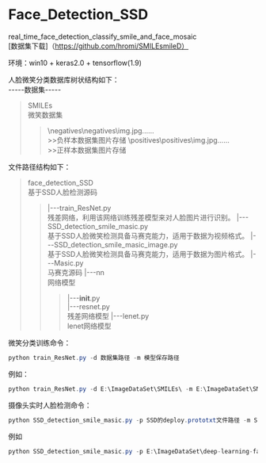 # Face_Detection_SSD<br>
real_time_face_detection_classify_smile_and_face_mosaic<br>
[数据集下载]（https://github.com/hromi/SMILEsmileD）<br>

环境：win10 + keras2.0 + tensorflow(1.9)


人脸微笑分类数据库树状结构如下：<br>
-----数据集----- <br>
>SMILEs<br>     微笑数据集
>>\negatives\negatives\img.jpg......<br>     >>负样本数据集图片存储
>>\positives\positives\img.jpg......<br>     >>正样本数据集图片存储

文件路径结构如下：<br>
>face_detection_SSD<br>         基于SSD人脸检测源码
>>|---train_ResNet.py<br>       残差网络，利用该网络训练残差模型来对人脸图片进行识别。
>>|---SSD_detection_smile_masic.py<br>    基于SSD人脸微笑检测具备马赛克能力，适用于数据为视频格式。
>>|---SSD_detection_smile_masic_image.py<br> 基于SSD人脸微笑检测具备马赛克能力，适用于数据为图片格式。
>>|---Masic.py<br>   马赛克源码
>>|---nn<br>      网络模型
>>>|---__init__.py<br>
>>>|---resnet.py<br>   残差网络模型
>>>|---lenet.py<br>    lenet网络模型

微笑分类训练命令：<br>
```java
python train_ResNet.py -d 数据集路径 -m 模型保存路径   
```
例如：<br>
```java
python train_ResNet.py -d E:\ImageDataSet\SMILEs\ -m E:\ImageDataSet\SMILEs\resnet.hdf5 
```
摄像头实时人脸检测命令：<br>
```java
python SSD_detection_smile_masic.py -p SSD的deploy.prototxt文件路径 -m SSD模型路径 -cm 微笑分类器模型路径
```
例如<br>
```java
python SSD_detection_smile_masic.py -p E:\ImageDataSet\deep-learning-face-detection\deep-learning-face-detection\deploy.prototxt.txt -m E:\ImageDataSet\deep-learning-face-detection\deep-learning-face-detection\res10_300x300_ssd_iter_140000.caffemodel -cm E:\ImageDataSet\SMILEs\resnet.hdf5
```
